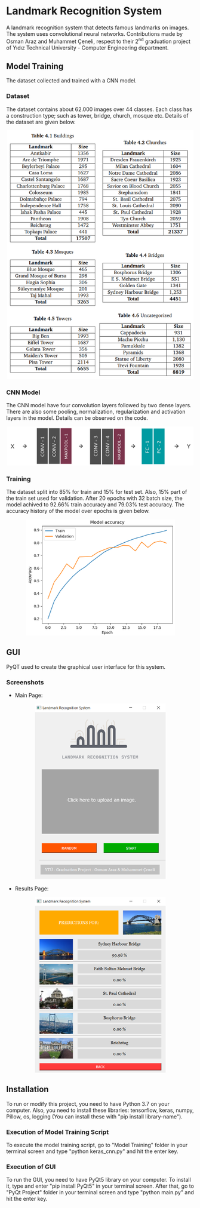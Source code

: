 # Landmark Recognition System
A landmark recognition system that detects famous landmarks on images. The system uses convolutional neural networks. Contributions made by Osman Araz and Muhammet Çeneli, respect to their 2<sup>nd</sup> graduation project of Yıdız Technical University - Computer Engineering department.

## Model Training
The dataset collected and trained with a CNN model.

### Dataset
The dataset contains about 62.000 images over 44 classes. Each class has a construction type; such as tower, bridge, church, mosque etc. Details of the dataset are given below.

<p align="center">
  <img src="Screenshots/dataset.png" width="500px">
</p>

### CNN Model
The CNN model have four convolution layers followed by two dense layers. There are also some pooling, normalization, regularization and activation layers in the model. Details can be observed on the code.

<p align="center">
  <img src="Screenshots/model.png" width="500px">
</p>

### Training
The dataset split into 85% for train and 15% for test set. Also, 15% part of the train set used for validation. After 20 epochs with 32 batch size, the model achived to 92.66% train accuracy and 79.03% test accuracy. The accuracy history of the model over epochs is given below.

<p align="center">
  <img src="Screenshots/history.png" width="400px">
</p>

## GUI
PyQT used to create the graphical user interface for this system. 

### Screenshots
- Main Page:

<p align="center">
  <img src="Screenshots/main.png" width="350px">
</p>

- Results Page:

<p align="center">
  <img src="Screenshots/results.png" width="350px">
</p>

## Installation
To run or modify this project, you need to have Python 3.7 on your computer. Also, you need to install these libraries: tensorflow, keras, numpy, Pillow, os, logging (You can install these with "pip install library-name").

### Execution of Model Training Script
To execute the model training script, go to "Model Training" folder in your terminal screen and type "python keras_cnn.py" and hit the enter key.

### Execution of GUI
To run the GUI, you need to have PyQt5 library on your computer. To install it, type and enter "pip install PyQt5" in your terminal screen. After that, go to "PyQt Project" folder in your terminal screen and type "python main.py" and hit the enter key.
